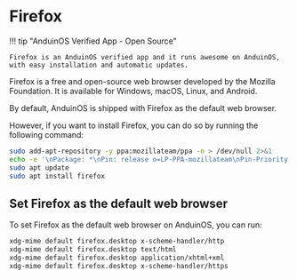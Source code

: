 # Firefox

!!! tip "AnduinOS Verified App - Open Source"

    Firefox is an AnduinOS verified app and it runs awesome on AnduinOS, with easy installation and automatic updates.

Firefox is a free and open-source web browser developed by the Mozilla Foundation. It is available for Windows, macOS, Linux, and Android.

By default, AnduinOS is shipped with Firefox as the default web browser.

However, if you want to install Firefox, you can do so by running the following command:

```bash title="Install Firefox"
sudo add-apt-repository -y ppa:mozillateam/ppa -n > /dev/null 2>&1
echo -e '\nPackage: *\nPin: release o=LP-PPA-mozillateam\nPin-Priority: 1002' | sudo tee /etc/apt/preferences.d/mozilla-ppa
sudo apt update
sudo apt install firefox
```

## Set Firefox as the default web browser

To set Firefox as the default web browser on AnduinOS, you can run:

```bash title="Set Firefox as the default web browser"
xdg-mime default firefox.desktop x-scheme-handler/http
xdg-mime default firefox.desktop text/html
xdg-mime default firefox.desktop application/xhtml+xml
xdg-mime default firefox.desktop x-scheme-handler/https
```
